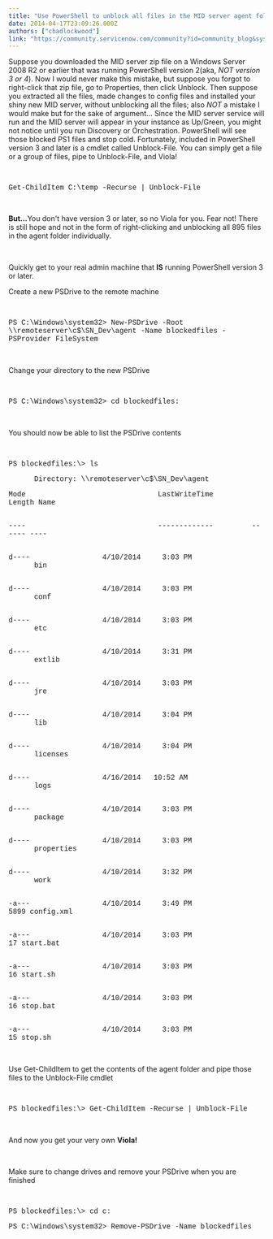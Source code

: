 ```yaml
---
title: "Use PowerShell to unblock all files in the MID server agent folder"
date: 2014-04-17T23:09:26.000Z
authors: ["chadlockwood"]
link: "https://community.servicenow.com/community?id=community_blog&sys_id=53bd2ea9dbd0dbc01dcaf3231f96198b"
---
```

<p class="p1"><span class="s1">Suppose you downloaded the MID server zip file on a Windows Server 2008 R2 or earlier that was running PowerShell version 2(aka, <em>NOT version 3 or 4</em>). Now I would never make this mistake, but suppose you forgot to right-click that zip file, go to Properties, then click Unblock. Then suppose you extracted all the files, made changes to config files and installed your shiny new MID server, without unblocking all the files; also <em>NOT</em> a mistake I would make but for the sake of argument… Since the MID server service will run and the MID server will appear in your instance as Up/Green, you might not notice until you run Discovery or Orchestration. PowerShell will see those blocked PS1 files and stop cold. Fortunately, included in PowerShell version 3 and later is a cmdlet called Unblock-File. You can simply get a file or a group of files, pipe to Unblock-File, and Viola!</span></p><p class="p1"><span class="s1"><br/></span></p><p class="p2"></p><p class="p3"><span style="font-family: 'courier new', courier;">Get-ChildItem C:\temp -Recurse | Unblock-File</span></p><p class="p3"><span style="font-family: 'courier new', courier;"><br/></span></p><p class="p2"></p><p class="p1"><span class="s1"><strong>But…</strong>You don't have version 3 or later, so no Viola for you. Fear not! There is still hope and not in the form of right-clicking and unblocking all 895 files in the agent folder individually.</span></p><p class="p1"><span class="s1"><br/></span></p><p class="p2"></p><p class="p1"><span class="s1">Quickly get to your real admin machine that <strong>IS</strong> running PowerShell version 3 or later.</span></p><p class="p1"><span class="s1">Create a new PSDrive to the remote machine</span></p><p class="p1"><span class="s1"><br/></span></p><p class="p2"></p><p class="p3"><span style="font-family: 'courier new', courier;">PS C:\Windows\system32&gt; New-PSDrive -Root \\remoteserver\c$\SN_Dev\agent -Name blockedfiles -PSProvider FileSystem</span></p><p class="p4"></p><p class="p1"><span class="s1"><br/></span></p><p class="p1"><span class="s1">Change your directory to the new PSDrive</span></p><p class="p1"><span class="s1"><br/></span></p><p class="p2"></p><p class="p3"><span style="font-family: 'courier new', courier;">PS C:\Windows\system32&gt; cd blockedfiles:</span></p><p class="p4"></p><p class="p1"><span class="s1"><br/></span></p><p class="p1"><span class="s1">You should now be able to list the PSDrive contents</span></p><p class="p1"><span class="s1"><br/></span></p><p class="p2"></p><p class="p3"><span style="font-family: 'courier new', courier;">PS blockedfiles:\&gt; ls</span></p><p class="p4"></p><p class="p3"><span class="s1" style="font-family: 'courier new', courier;">       Directory: \\remoteserver\c$\SN_Dev\agent</span></p><p class="p4"></p><p class="p4"></p><p class="p3"><span class="s1" style="font-family: 'courier new', courier;">Mode                               LastWriteTime         Length Name                                                                   </span></p><p class="p3"><span class="s1" style="font-family: 'courier new', courier;">----                               -------------         ------ ----                                                                   </span></p><p class="p3"><span class="s1" style="font-family: 'courier new', courier;">d----                 4/10/2014     3:03 PM                       bin                                                                     </span></p><p class="p3"><span class="s1" style="font-family: 'courier new', courier;">d----                 4/10/2014     3:03 PM                       conf                                                                   </span></p><p class="p3"><span class="s1" style="font-family: 'courier new', courier;">d----                 4/10/2014     3:03 PM                       etc                                                                     </span></p><p class="p3"><span class="s1" style="font-family: 'courier new', courier;">d----                 4/10/2014     3:31 PM                       extlib                                                               </span></p><p class="p3"><span class="s1" style="font-family: 'courier new', courier;">d----                 4/10/2014     3:03 PM                       jre                                                                     </span></p><p class="p3"><span class="s1" style="font-family: 'courier new', courier;">d----                 4/10/2014     3:04 PM                       lib                                                                     </span></p><p class="p3"><span class="s1" style="font-family: 'courier new', courier;">d----                 4/10/2014     3:04 PM                       licenses                                                           </span></p><p class="p3"><span class="s1" style="font-family: 'courier new', courier;">d----                 4/16/2014   10:52 AM                       logs                                                                   </span></p><p class="p3"><span class="s1" style="font-family: 'courier new', courier;">d----                 4/10/2014     3:03 PM                       package                                                             </span></p><p class="p3"><span class="s1" style="font-family: 'courier new', courier;">d----                 4/10/2014     3:03 PM                       properties                                                       </span></p><p class="p3"><span class="s1" style="font-family: 'courier new', courier;">d----                 4/10/2014     3:32 PM                       work                                                                   </span></p><p class="p3"><span class="s1" style="font-family: 'courier new', courier;">-a---                 4/10/2014     3:49 PM             5899 config.xml                                                       </span></p><p class="p3"><span class="s1" style="font-family: 'courier new', courier;">-a---                 4/10/2014     3:03 PM                 17 start.bat                                                         </span></p><p class="p3"><span style="font-family: 'courier new', courier;">-a---                 4/10/2014     3:03 PM                 16 start.sh                                                           </span></p><p class="p1"><span style="font-family: 'courier new', courier;">-a---                 4/10/2014     3:03 PM                 16 stop.bat                                                           </span></p><p class="p1"><span style="font-family: 'courier new', courier;">-a---                 4/10/2014     3:03 PM                 15 stop.sh</span></p><p class="p2"></p><p class="p3"><span class="s1"><br/></span></p><p class="p3"><span class="s1">Use Get-ChildItem to get the contents of the agent folder and pipe those files to the Unblock-File cmdlet</span></p><p class="p2"></p><p class="p1"><span class="s1"><br/></span></p><p class="p1"><span style="font-family: 'courier new', courier;">PS blockedfiles:\&gt; Get-ChildItem -Recurse | Unblock-File</span></p><p class="p2"></p><p class="p3"><span class="s1"><br/></span></p><p class="p3"><span class="s1">And now you get your very own <strong>Viola!</strong></span></p><p class="p3"><span class="s1"><strong><br/></strong></span></p><p class="p2"></p><p class="p3"><span class="s1">Make sure to change drives and remove your PSDrive when you are finished</span></p><p class="p3"><span class="s1"><br/></span></p><p class="p2"></p><p class="p1"><span style="font-family: 'courier new', courier;">PS blockedfiles:\&gt; cd c:</span></p><p class="p1"><span style="font-family: 'courier new', courier;">PS C:\Windows\system32&gt; Remove-PSDrive -Name blockedfiles</span></p>